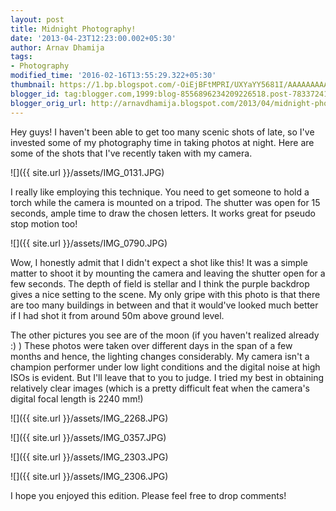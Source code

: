 ```yaml
---
layout: post
title: Midnight Photography!
date: '2013-04-23T12:23:00.002+05:30'
author: Arnav Dhamija
tags:
- Photography
modified_time: '2016-02-16T13:55:29.322+05:30'
thumbnail: https://1.bp.blogspot.com/-OiEjBFtMPRI/UXYaYY5681I/AAAAAAAAARc/-klx6O12_84/s72-c/IMG_0131.JPG
blogger_id: tag:blogger.com,1999:blog-8556896234209226518.post-7833724187843045461
blogger_orig_url: http://arnavdhamija.blogspot.com/2013/04/midnight-photography.html
---
```


Hey guys! I haven't been able to get too many scenic shots of late, so I've
invested some of my photography time in taking photos at night. Here are some
of the shots that I've recently taken with my camera.  

![]({{ site.url }}/assets/IMG_0131.JPG)

I really like employing this technique. You need to get someone to hold a
torch while the camera is mounted on a tripod. The shutter was open for 15
seconds, ample time to draw the chosen letters. It works great for pseudo stop
motion too!  

![]({{ site.url }}/assets/IMG_0790.JPG)

Wow, I honestly admit that I didn't expect a shot like this! It was a simple
matter to shoot it by mounting the camera and leaving the shutter open for a
few seconds. The depth of field is stellar and I think the purple backdrop
gives a nice setting to the scene. My only gripe with this photo is that there
are too many buildings in between and that it would've looked much better if I
had shot it from around 50m above ground level.  

The other pictures you see are of the moon (if you haven't realized already :)
) These photos were taken over different days in the span of a few months and
hence, the lighting changes considerably. My camera isn't a champion performer
under low light conditions and the digital noise at high ISOs is evident. But
I'll leave that to you to judge. I tried my best in obtaining relatively clear
images (which is a pretty difficult feat when the camera's digital focal
length is 2240 mm!)  

![]({{ site.url }}/assets/IMG_2268.JPG)

![]({{ site.url }}/assets/IMG_0357.JPG)

![]({{ site.url }}/assets/IMG_2303.JPG)

![]({{ site.url }}/assets/IMG_2306.JPG)

I hope you enjoyed this edition. Please feel free to drop comments!
